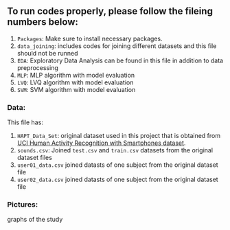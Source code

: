 ## To run codes properly, please follow the fileing numbers below:

1. `Packages`: Make sure to install necessary packages. 
2. `data_joining`: includes codes for joining different datasets and this file should not be runned
2. `EDA`: Exploratory Data Analysis can be found in this file in addition to data preprocessing
3. `MLP`: MLP algorithm with model evaluation
4. `LVQ`: LVQ algorithm with model evaluation
5. `SVM`: SVM algorithm with model evaluation

### Data:
This file has:

1. `HAPT_Data_Set`: original dataset used in this project that is obtained from [UCI Human Activity Recognition with Smartphones dataset](http://archive.ics.uci.edu/ml/datasets/Smartphone-Based+Recognition+of+Human+Activities+and+Postural+Transitions). 
2. `sounds.csv`: Joined `test.csv` and `train.csv` datasets from the original dataset files
3. `user01_data.csv` joined datasts of one subject from the original dataset file
4. `user02_data.csv` joined datasts of one subject from the original dataset file

### Pictures:
graphs of the study



